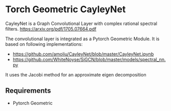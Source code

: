 # Torch Geometric CayleyNet

CayleyNet is a Graph Convolutional Layer with complex rational spectral filters.
https://arxiv.org/pdf/1705.07664.pdf

The convolutional layer is integrated as a Pytorch Geometric Module. It is based on following implementations:

-  https://github.com/amoliu/CayleyNet/blob/master/CayleyNet.ipynb
-  https://github.com/WhiteNoyse/SiGCN/blob/master/models/spectral_nn.py

It uses the Jacobi method for an approximate eigen decomposition

## Requirements

- Pytorch Geometric

